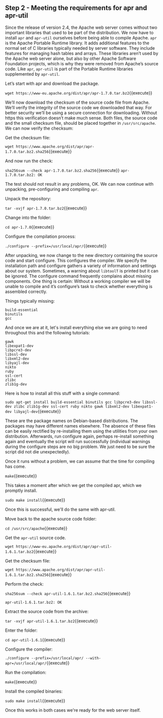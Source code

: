 ## Step 2 - Meeting the requirements for apr and apr-util

Since the release of version 2.4, the Apache web server comes without two important libraries that used to be part of the distribution. We now have to install `apr` and `apr-util` ourselves before being able to compile Apache. `apr` is the Apache Portable Runtime library. It adds additional features to the normal set of C libraries typically needed by server software. They include features for managing hash tables and arrays. These libraries aren’t used by the Apache web server alone, but also by other Apache Software Foundation projects, which is why they were removed from Apache’s source code. Like `apr`, `apr-util` is part of the Portable Runtime libraries supplemented by `apr-util`.

Let’s start with apr and download the package.

`wget https://www-eu.apache.org/dist/apr/apr-1.7.0.tar.bz2`{{execute}}

We’ll now download the checksum of the source code file from Apache. We’ll verify the integrity of the source code we downloaded that way. For better security we’ll be using a secure connection for downloading. Without https this verification doesn’t make much sense. Both files, the source code and the small checksum file, should be placed together in `/usr/src/apache`. We can now verify the checksum:

Get the checksum file:

`wget https://www.apache.org/dist/apr/apr-1.7.0.tar.bz2.sha256`{{execute}}

And now run the check:

`sha256sum --check apr-1.7.0.tar.bz2.sha256`{{execute}}
`apr-1.7.0.tar.bz2: OK`

The test should not result in any problems, OK. We can now continue with unpacking, pre-configuring and compiling `apr`.

Unpack the repository:

`tar -xvjf apr-1.7.0.tar.bz2`{{execute}}

Change into the folder:

`cd apr-1.7.0`{{execute}}

Configure the compilation process:

`./configure --prefix=/usr/local/apr/`{{execute}}

After unpacking, we now change to the new directory containing the source code and start configure. This configures the compiler. We specify the installation path and configure gathers a variety of information and settings about our system. Sometimes, a warning about `libtoolT` is printed but it can be ignored. The configure command frequently complains about missing components. One thing is certain: Without a working compiler we will be unable to compile and it’s configure’s task to check whether everything is assembled correctly.

Things typically missing:

    build-essential
    binutils
    gcc

And once we are at it, let's install everything else we are going to need throughout this and the following tutorials:

    gawk
    libexpat1-dev
    libpcre3-dev
    libssl-dev
    libxml2-dev
    libyajl-dev
    nikto
    ruby
    ssl-cert
    zlibc
    zlib1g-dev

Here is how to install all this stuff with a single command:

`sudo apt-get install build-essential binutils gcc libpcre3-dev libssl-dev zlibc zlib1g-dev ssl-cert ruby nikto gawk libxml2-dev libexpat1-dev libyajl-dev`{{execute}}


These are the package names on Debian-based distributions. The packages may have different names elsewhere. The absence of these files can be easily rectified by re-installing them using the utilities from your own distribution. Afterwards, run configure again, perhaps re-install something again and eventually the script will run successfully (individual warnings during the configure steps are no big problem. We just need to be sure the script did not die unexpectedly).

Once it runs without a problem, we can assume that the time for compiling has come.

`make`{{execute}}

This takes a moment after which we get the compiled apr, which we promptly install.

`sudo make install`{{execute}}

Once this is successful, we'll do the same with apr-util.

Move back to the apache source code folder:

`cd /usr/src/apache`{{execute}}

Get the `apr-util` source code.

`wget https://www-eu.apache.org/dist/apr/apr-util-1.6.1.tar.bz2`{{execute}}

Get the checksum file:

`wget https://www.apache.org/dist/apr/apr-util-1.6.1.tar.bz2.sha256`{{execute}}

Perform the check:

`sha256sum --check apr-util-1.6.1.tar.bz2.sha256`{{execute}}

`apr-util-1.6.1.tar.bz2: OK`

Extract the source code from the archive:

`tar -xvjf apr-util-1.6.1.tar.bz2`{{execute}}

Enter the folder:

`cd apr-util-1.6.1`{{execute}}

Configure the compiler:

`./configure --prefix=/usr/local/apr/ --with-apr=/usr/local/apr/`{{execute}}

Run the compilation:

`make`{{execute}}

Install the compiled binaries:

`sudo make install`{{execute}}

Once this works in both cases we're ready for the web server itself.
